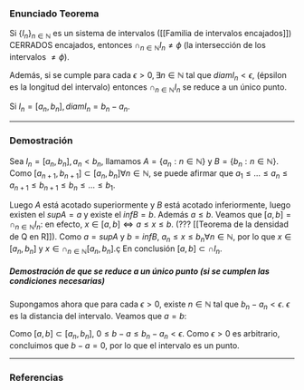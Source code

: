 ### Enunciado Teorema

Si $\{I_n\}_{n \in \mathbb{N}}$ es un sistema de intervalos ([[Familia de intervalos encajados]]) CERRADOS encajados, entonces $\cap_{n \in \mathbb{{N}}} I_n \not = \phi$ (la intersección de los intervalos $\not = \phi$).

Además, si se cumple para cada $\epsilon > 0, \exists n \in \mathbb{N}$ tal que $diamI_n < \epsilon$, (épsilon es la longitud del intervalo) entonces $\cap_{n \in \mathbb{N}} I_n$ se reduce a un único punto.

Si $I_n = [a_n, b_n], diamI_n = b_n - a_n$.
 
---
### Demostración

Sea $I_n = [a_n, b_n], a_n < b_n$, llamamos $A = \{a_n: n \in \mathbb{N}\}$ y $B = \{b_n : n \in \mathbb{N}\}$.
Como $[a_{n+1}, b_{n+1} ] \subset [a_n, b_n] \forall n \in \mathbb{N}$, se puede afirmar que $a_1 \le \dots \le a_n \le a_{n+1} \le b_{n+1} \le b_n \le \dots \le b_1.$

Luego $A$ está acotado superiormente y $B$ está acotado inferiormente, luego existen el $supA = a$ y existe el $infB = b$. Además $a \le b$.
Veamos que $[a, b] = \cap_{n\in\mathbb{N}} I_n$: en efecto, $x \in [a,b] \iff a \le x \le b$. (??? [[Teorema de la densidad de Q en R]]).
Como $a = supA$ y $b = infB$, $a_n \le x \le b_n \forall n \in \mathbb{N}$, por lo que $x \in [a_n, b_n]$ y $x \in \cap_{n \in \mathbb{N}} [a_n, b_n]$.ç
En conclusión $[a,b] \subset \cap I_n$.

##### Demostración de que se reduce a un único punto (si se cumplen las condiciones necesarias)

Supongamos ahora que para cada $\epsilon > 0$, existe $n \in \mathbb{N}$ tal que $b_n - a_n < \epsilon$. $\epsilon$ es la distancia del intervalo. Veamos que $a = b$:

Como $[a, b] \subset [a_n, b_n]$, $0 \le b-a \le b_n - a_n < \epsilon$. Como $\epsilon > 0$ es arbitrario, concluimos que $b - a = 0$, por lo que el intervalo es un punto.



---
### Referencias
